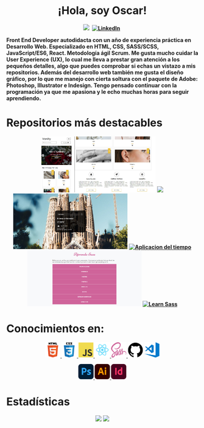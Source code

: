 <p>
  <h1 align="center"><b>¡Hola, soy Oscar!</h1>
</p>
<p align="center">
<a href="https://julia-undeutsch.netlify.app/"><img src="https://img.shields.io/badge/-PORTFOLIO-%23ff69b4&?style=for-the-badge&?color=ff69b4 alt="Portfolio Web" /></a>&nbsp;
<a href="https://www.linkedin.com/in/rabadanoscar/"><img src="https://img.shields.io/badge/linkedin-%230077B5.svg?&style=for-the-badge&logo=linkedin&logoColor=white" alt="LinkedIn" /></a>&nbsp;

</p>
  

<p>Front End Developer autodidacta con un año de experiencia práctica en Desarrollo Web. Especializado en HTML, CSS, SASS/SCSS, JavaScript/ES6, React. Metodología ágil Scrum. Me gusta mucho cuidar la User Experience (UX), lo cual me lleva a prestar gran atención a los pequeños detalles, algo que puedes comprobar si echas un vistazo a mis repositorios. Además del desarrollo web también me gusta el diseño gráfico, por lo que me manejo con cierta soltura con el paquete de Adobe: Photoshop, Illustrator e Indesign. Tengo pensado continuar con la programación ya que me apasiona y le echo muchas horas para seguir aprendiendo.</p>
 

# Repositorios más destacables


<p align="center">
  
  <a href="https://github.com/Oscarandio/Luxury-fashion-accesories-store">
  <img alt="Online Luxury Store" title="Online Luxury Store" width="300" src="https://raw.githubusercontent.com/Oscarandio/Luxury-fashion-accesories-store/main/images/main.jpg" /></a>
  <a href="https://github.com/Oscarandio/Luxury-fashion-accesories-store">
  <img height="148" align="" src="https://github-readme-stats.vercel.app/api/pin/?username=Oscarandio&repo=Luxury-fashion-accesories-store&theme=tokyonight" />
</a>
  <a href="https://github.com/Oscarandio/Aplicacion-del-tiempo"><img width="300" src="https://raw.githubusercontent.com/Oscarandio/Aplicacion-del-tiempo/main/public/weather-app-barcelona.jpg" /></a>
  <a href="https://github.com/Oscarandio/Aplicacion-del-tiempo">
  <img height="148" align="" alt="Aplicacion del tiempo" title="Aplicacion del tiempo" src="https://github-readme-stats.vercel.app/api/pin/?username=Oscarandio&repo=Aplicacion-del-tiempo&theme=tokyonight" />
</a>
  <a href="https://github.com/Oscarandio/Learn-sass">
  <img width="300" src="https://raw.githubusercontent.com/Oscarandio/Learn-sass/main/public/thumbnail.jpg" /></a>
  <a href="https://github.com/Oscarandio/Learn-sass">
  <img alt="Learn Sass" title="Learn Sass" height="148" align="" src="https://github-readme-stats.vercel.app/api/pin/?username=Oscarandio&repo=Learn-sass&theme=tokyonight" />
</a>
  
</p>
  
# Conocimientos en:

  
  <p align="center">
<a href="https://www.w3.org/html/" target="_blank"> <img src="https://raw.githubusercontent.com/Oscarandio/Oscarandio/83a7ae8e8b32eaeb362903b3d29da40502354c58/images/html5-original-wordmark.svg" alt="Html5" width="40" height="40"/> </a>
<a href="https://www.w3schools.com/css/" target="_blank"> <img src="https://raw.githubusercontent.com/Oscarandio/Oscarandio/83a7ae8e8b32eaeb362903b3d29da40502354c58/images/css3-original-wordmark.svg" alt="Css3" width="40" height="40"/> </a>
<a href="https://developer.mozilla.org/es-ES/docs/Web/JavaScript" target="_blank"> <img src="https://raw.githubusercontent.com/Oscarandio/Oscarandio/83a7ae8e8b32eaeb362903b3d29da40502354c58/images/javascript-original.svg" alt="Javascript" width="40" height="40"/> </a>
<a href="https://reactjs.org/" target="_blank"> <img src="https://raw.githubusercontent.com/Oscarandio/Oscarandio/main/images/react.png" alt="React" width="40" height="40"/> </a>
  <a href="https://sass-lang.com//" target="_blank"> <img src="https://raw.githubusercontent.com/Oscarandio/Oscarandio/main/images/sass.png" alt="Sass" width="40" height="40"/> </a>
 <a href="https://github.com/Oscarandio" target="_blank"><img alt="GitHub" width="40px" src="https://raw.githubusercontent.com/Oscarandio/Oscarandio/main/images/github_.png" /></a>
<a href="https://code.visualstudio.com/" target="_blank"><img alt="Visual Studio Code" width="40px" src="https://raw.githubusercontent.com/Oscarandio/Oscarandio/main/images/visual-studio-code.png" /></a>
  
   </p>
<p align="center">
  <a href="https://www.adobe.com/es" target="_blank"> <img src="https://raw.githubusercontent.com/Oscarandio/Oscarandio/5589bf2e69799ec6bfb770cb17a35e0d27e3d2cd/images/Adobe_Photoshop_CC_icon.svg" alt="Photoshop" width="40" height="40"/> </a>
<a href="https://www.adobe.com/es" target="_blank"> <img src="https://raw.githubusercontent.com/Oscarandio/Oscarandio/5589bf2e69799ec6bfb770cb17a35e0d27e3d2cd/images/Adobe_Illustrator_CC_icon.svg" alt="Illustrator" width="40" height="40"/> </a>
<a href="https://www.adobe.com/es" target="_blank"> <img src="https://raw.githubusercontent.com/Oscarandio/Oscarandio/5589bf2e69799ec6bfb770cb17a35e0d27e3d2cd/images/Adobe_InDesign_CC_icon.svg" alt="Indesign" width="40" height="40"/> </a>
 </p>

# Estadísticas

<p align="center">
  <img src="https://github-readme-stats.vercel.app/api/top-langs/?username=Oscarandio&layout=compact&theme=radical" width="400" />
<img src="https://github-readme-stats.vercel.app/api?username=Oscarandio&theme=radical&show_icons=true" width="400"/>

</p>
